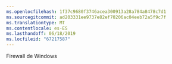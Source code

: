 ```yaml
---
ms.openlocfilehash: 1f37c9680f3746acea300913a28a784a8478c7d1
ms.sourcegitcommit: ad203331ee9737e82ef70206ac04eeb72a5f9c7f
ms.translationtype: MT
ms.contentlocale: es-ES
ms.lasthandoff: 06/18/2019
ms.locfileid: "67217587"
---
```

Firewall de Windows